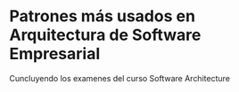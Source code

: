 # Patrones más usados en Arquitectura de Software Empresarial

Cuncluyendo los examenes del curso Software Architecture
